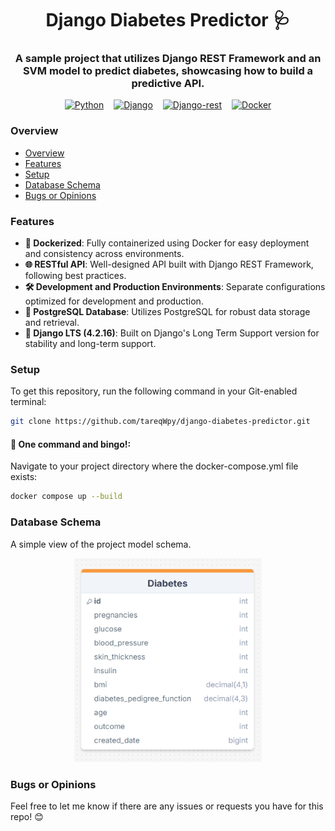 <link rel="stylesheet" href="https://cdn.jsdelivr.net/gh/devicons/devicon@latest/devicon.min.css">
<h1 align="center">Django Diabetes Predictor 🩺</h1>
<h3 align="center">A sample project that utilizes Django REST Framework and an SVM model to predict diabetes, showcasing how to build a predictive API.</h3>

<p align="center" style="display:flex; gap:16px; justify-content:center; align-items:center">
<a href="https://www.python.org/" target="_blank"><img src="https://cdn.jsdelivr.net/gh/devicons/devicon@latest/icons/python/python-original-wordmark.svg" alt="Python" width="80px" height="80px"/></a>
<a href="https://www.djangoproject.com/" target="_blank"><img src="https://cdn.jsdelivr.net/gh/devicons/devicon@latest/icons/django/django-plain-wordmark.svg" alt="Django" width="80px" height="80px"/></a>
<a href="https://www.django-rest-framework.org/" target="_blank"><img src="https://cdn.jsdelivr.net/gh/devicons/devicon@latest/icons/djangorest/djangorest-original.svg" alt="Django-rest" width="100px" height="100px"/></a>
<a href="https://www.docker.com/" target="_blank">
<img src="https://cdn.jsdelivr.net/gh/devicons/devicon@latest/icons/docker/docker-original-wordmark.svg" alt="Docker" width="80px" height="80px"/></a>
</p>

### Overview

-   [Overview](#overview)
-   [Features](#features)
-   [Setup](#️setup)
-   [Database Schema](#️database-schema)
-   [Bugs or Opinions](#bugs-or-opinions)

### Features

-   **🐳 Dockerized**: Fully containerized using Docker for easy deployment and consistency across environments.
-   **🌐 RESTful API**: Well-designed API built with Django REST Framework, following best practices.
-   **🛠️ Development and Production Environments**: Separate configurations optimized for development and production.
-   **🐘 PostgreSQL Database**: Utilizes PostgreSQL for robust data storage and retrieval.
-   **🚀 Django LTS (4.2.16)**: Built on Django's Long Term Support version for stability and long-term support.

### Setup

To get this repository, run the following command in your Git-enabled terminal:

```bash
git clone https://github.com/tareqWpy/django-diabetes-predictor.git
```

#### 🐳 One command and bingo!:

Navigate to your project directory where the docker-compose.yml file exists:

```bash
docker compose up --build
```

### Database Schema

A simple view of the project model schema.

<p align="center">
<img src="./previews/models-schema.png" alt="database schema" width="300"/>
</p>

### Bugs or Opinions

Feel free to let me know if there are any issues or requests you have for this repo! 😊
